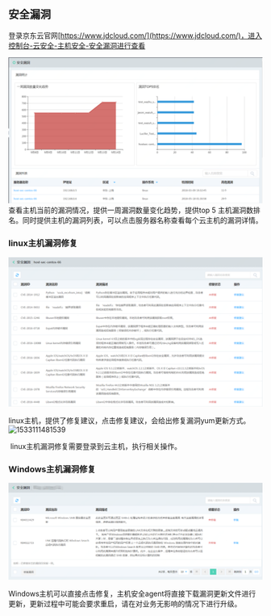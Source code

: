 ## 安全漏洞

登录京东云官网[https://www.jdcloud.com/](https://www.jdcloud.com/)，进入控制台-云安全-主机安全-安全漏洞进行查看

![04-guide-vulanerability.png](https://github.com/jdcloudcom/cn/blob/endpion/image/Endpoint-Security/04-guide-vulanerability.png)
​       查看主机当前的漏洞情况，提供一周漏洞数量变化趋势，提供top 5 主机漏洞数排名。同时提供主机的漏洞列表，可以点击服务器名称查看每个云主机的漏洞详情。

### 	linux主机漏洞修复
![05-guide-vulanerability.png](https://github.com/jdcloudcom/cn/blob/endpion/image/Endpoint-Security/05-guide-vulanerability.png)

​	linux主机，提供了修复建议，点击修复建议，会给出修复漏洞yum更新方式。![1533111481539](C:\Users\ZHANGZ~1\AppData\Local\Temp\1533111481539.png)

​	linux主机漏洞修复需要登录到云主机，执行相关操作。

### Windows主机漏洞修复

![06-guide-vulanerability.png](https://github.com/jdcloudcom/cn/blob/endpion/image/Endpoint-Security/06-guide-vulanerability.png?raw=true)

​	Windows主机可以直接点击修复，主机安全agent将直接下载漏洞更新文件进行更新，更新过程中可能会要求重启，请在对业务无影响的情况下进行升级。
